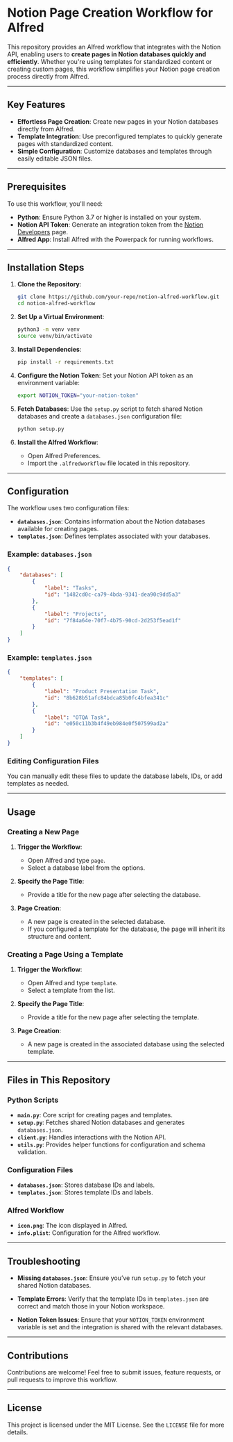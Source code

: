 # Notion Page Creation Workflow for Alfred

This repository provides an Alfred workflow that integrates with the Notion API, enabling users to **create pages in Notion databases quickly and efficiently**. Whether you're using templates for standardized content or creating custom pages, this workflow simplifies your Notion page creation process directly from Alfred.

---

## Key Features

- **Effortless Page Creation**: Create new pages in your Notion databases directly from Alfred.
- **Template Integration**: Use preconfigured templates to quickly generate pages with standardized content.
- **Simple Configuration**: Customize databases and templates through easily editable JSON files.

---

## Prerequisites

To use this workflow, you'll need:

- **Python**: Ensure Python 3.7 or higher is installed on your system.
- **Notion API Token**: Generate an integration token from the [Notion Developers](https://www.notion.so/my-integrations) page.
- **Alfred App**: Install Alfred with the Powerpack for running workflows.

---

## Installation Steps

1. **Clone the Repository**:
   ```bash
   git clone https://github.com/your-repo/notion-alfred-workflow.git
   cd notion-alfred-workflow
   ```

2. **Set Up a Virtual Environment**:
   ```bash
   python3 -m venv venv
   source venv/bin/activate
   ```

3. **Install Dependencies**:
   ```bash
   pip install -r requirements.txt
   ```

4. **Configure the Notion Token**:
   Set your Notion API token as an environment variable:
   ```bash
   export NOTION_TOKEN="your-notion-token"
   ```

5. **Fetch Databases**:
   Use the `setup.py` script to fetch shared Notion databases and create a `databases.json` configuration file:
   ```bash
   python setup.py
   ```

6. **Install the Alfred Workflow**:
   - Open Alfred Preferences.
   - Import the `.alfredworkflow` file located in this repository.

---

## Configuration

The workflow uses two configuration files: 

- **`databases.json`**: Contains information about the Notion databases available for creating pages.
- **`templates.json`**: Defines templates associated with your databases.

### Example: `databases.json`
```json
{
    "databases": [
        {
            "label": "Tasks",
            "id": "1482cd0c-ca79-4bda-9341-dea90c9dd5a3"
        },
        {
            "label": "Projects",
            "id": "7f84a64e-70f7-4b75-90cd-2d253f5ead1f"
        }
    ]
}
```

### Example: `templates.json`
```json
{
    "templates": [
        {
            "label": "Product Presentation Task",
            "id": "8b628b51afc84bdca85b0fc4bfea341c"
        },
        {
            "label": "OTQA Task",
            "id": "e050c11b3b4f49eb984e0f507599ad2a"
        }
    ]
}
```

### Editing Configuration Files
You can manually edit these files to update the database labels, IDs, or add templates as needed.

---

## Usage

### Creating a New Page
1. **Trigger the Workflow**:
   - Open Alfred and type `page`.
   - Select a database label from the options.

2. **Specify the Page Title**:
   - Provide a title for the new page after selecting the database.

3. **Page Creation**:
   - A new page is created in the selected database.
   - If you configured a template for the database, the page will inherit its structure and content.

### Creating a Page Using a Template
1. **Trigger the Workflow**:
   - Open Alfred and type `template`.
   - Select a template from the list.

2. **Specify the Page Title**:
   - Provide a title for the new page after selecting the template.

3. **Page Creation**:
   - A new page is created in the associated database using the selected template.

---

## Files in This Repository

### Python Scripts
- **`main.py`**: Core script for creating pages and templates.
- **`setup.py`**: Fetches shared Notion databases and generates `databases.json`.
- **`client.py`**: Handles interactions with the Notion API.
- **`utils.py`**: Provides helper functions for configuration and schema validation.

### Configuration Files
- **`databases.json`**: Stores database IDs and labels.
- **`templates.json`**: Stores template IDs and labels.

### Alfred Workflow
- **`icon.png`**: The icon displayed in Alfred.
- **`info.plist`**: Configuration for the Alfred workflow.

---

## Troubleshooting

- **Missing `databases.json`**:
  Ensure you’ve run `setup.py` to fetch your shared Notion databases.

- **Template Errors**:
  Verify that the template IDs in `templates.json` are correct and match those in your Notion workspace.

- **Notion Token Issues**:
  Ensure that your `NOTION_TOKEN` environment variable is set and the integration is shared with the relevant databases.

---

## Contributions

Contributions are welcome! Feel free to submit issues, feature requests, or pull requests to improve this workflow.

---

## License

This project is licensed under the MIT License. See the `LICENSE` file for more details.